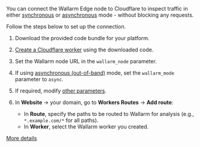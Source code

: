 # Cloudflare for wizard

You can connect the Wallarm Edge node to Cloudflare to inspect traffic in either [synchronous](../inline/overview.md) or [asynchronous](../oob/overview.md) mode - without blocking any requests.

Follow the steps below to set up the connection.

1. Download the provided code bundle for your platform.
1. [Create a Cloudflare worker](https://developers.cloudflare.com/workers/get-started/dashboard/) using the downloaded code.
1. Set the Wallarm node URL in the `wallarm_node` parameter.
1. If using [asynchronous (out-of-band)](../oob/overview.md) mode, set the `wallarm_mode` parameter to `async`.
1. If required, modify [other parameters](cloudflare.md#configuration-options).
1. In **Website** → your domain, go to **Workers Routes** → **Add route**:

    * In **Route**, specify the paths to be routed to Wallarm for analysis (e.g., `*.example.com/*` for all paths).
    * In **Worker**, select the Wallarm worker you created.

[More details](cloudflare.md)

<style>
  h1#cloudflare-for-wizard {
    display: none;
  }

  .md-footer {
    display: none;
  }

  .md-header {
    display: none;
  }

  .md-content__button {
    display: none;
  }

  .md-main {
    background-color: unset;
  }

  .md-grid {
    margin: unset;
  }

  button.md-top.md-icon {
    display: none;
  }

  .md-consent {
    display: none;
  }
</style>